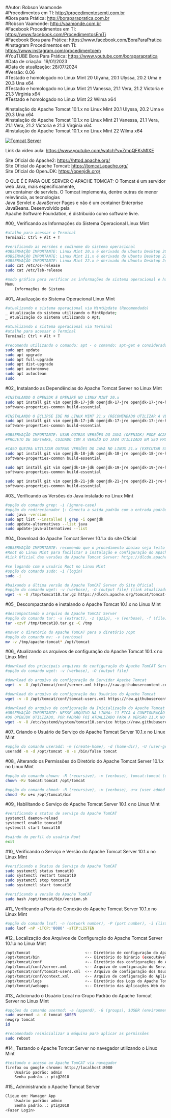 #Autor: Robson Vaamonde<br>
#Procedimentos em TI: http://procedimentosemti.com.br<br>
#Bora para Prática: http://boraparapratica.com.br<br>
#Robson Vaamonde: http://vaamonde.com.br<br>
#Facebook Procedimentos em TI: https://www.facebook.com/ProcedimentosEmTi<br>
#Facebook Bora para Prática: https://www.facebook.com/BoraParaPratica<br>
#Instagram Procedimentos em TI: https://www.instagram.com/procedimentoem<br>
#YouTUBE Bora Para Prática: https://www.youtube.com/boraparapratica<br>
#Data de criação: 19/01/2023<br>
#Data de atualização: 28/07/2024<br>
#Versão: 0.06<br>
#Testado e homologado no Linux Mint 20 Ulyana, 20.1 Ulyssa, 20.2 Uma e 20.3 Una x64<br>
#Testado e homologado no Linux Mint 21 Vanessa, 21.1 Vera, 21.2 Victoria e 21.3 Virginia x64<br>
#Testado e homologado no Linux Mint 22 Wilma x64<br>

#Instalação do Apache Tomcat 10.1.x no Linux Mint 20.1 Ulyssa, 20.2 Uma e 20.3 Una x64<br>
#Instalação do Apache Tomcat 10.1.x no Linux Mint 21 Vanessa, 21.1 Vera, 21.1 Vera, 21.2 Victoria e 21.3 Virginia x64<br>
#Instalação do Apache Tomcat 10.1.x no Linux Mint 22 Wilma x64<br>

[![Tomcat Server](http://img.youtube.com/vi/ZmpQFKsMIXE/0.jpg)](https://www.youtube.com/watch?v=ZmpQFKsMIXE "Tomcat Server")

Link da vídeo aula: https://www.youtube.com/watch?v=ZmpQFKsMIXE

Site Oficial do Apache2: https://httpd.apache.org/<br>
Site Oficial do Apache Tomcat: https://tomcat.apache.org/<br>
Site Oficial do OpenJDK: https://openjdk.org/

O QUE É E PARA QUE SERVER O APACHE TOMCAT: O Tomcat é um servidor web Java, mais especificamente,<br>
um container de servlets. O Tomcat implementa, dentre outras de menor relevância, as tecnologias<br>
Java Servlet e JavaServer Pages e não é um container Enterprise JavaBeans. Desenvolvido pela<br>
Apache Software Foundation, é distribuído como software livre.

#00_ Verificando as Informações do Sistema Operacional Linux Mint<br>
```bash
#atalho para acessar o Terminal
Terminal: Ctrl + Alt + T

#verificando as versões e codinome do sistema operacional
#OBSERVAÇÃO IMPORTANTE: Linux Mint 20.x é derivado do Ubuntu Desktop 20.04.x Focal Fossa
#OBSERVAÇÃO IMPORTANTE: Linux Mint 21.x é derivado do Ubuntu Desktop 22.04.x Jammy Jellyfish
#OBSERVAÇÃO IMPORTANTE: Linux Mint 22.x é derivado do Ubuntu Desktop 24.04.x Noble Numbat
sudo cat /etc/os-release
sudo cat /etc/lsb-release

#modo gráfico para verificar as informações de sistema operacional e hardware
Menu
	Informações do Sistema
```

#01_ Atualização do Sistema Operacional Linux Mint<br>
```bash
#atualizando o sistema operacional via MintUpdate (Recomendado)
_ Atualização do sistema utilizando o MintUpdate;
_ Atualização do sistema utilizando o Apt;

#atualizando o sistema operacional via Terminal
#atalho para acessar o Terminal
Terminal: Ctrl + Alt + T

#recomendo utilizando o comando: apt - o comando: apt-get e considerado obsoleto
sudo apt update
sudo apt upgrade
sudo apt full-upgrade
sudo apt dist-upgrade
sudo apt autoremove
sudo apt autoclean
sudo
```

#02_ Instalando as Dependências do Apache Tomcat Server no Linux Mint<br>
```bash
#INSTALANDO O OPENJDK E OPENJRE NO LINUX MINT 20.x
sudo apt install git vim openjdk-17-jdk openjdk-17-jre openjdk-17-jre-headless \
software-properties-common build-essential

#INSTALANDO O ECLIPSE IDE NO LINUX MINT 21.x (RECOMENDADO UTILIZAR A VERSÃO 17)
sudo apt install git vim openjdk-17-jdk openjdk-17-jre openjdk-17-jre-headless \
software-properties-common build-essential

#OBSERVAÇÃO IMPORTANTE: USAR OUTRAS VERSÕES DO JAVA (OPENJDK) PODE ACARRETAR FALHAS NO 
#PROJETO DE SOFTWARE, CUIDADO COM A VERSÃO DO JAVA UTILIZADO EM SEU PROJETO.

#CASO QUEIRA UTILIZAR OUTRAS VERSÕES DO JAVA NO LINUX 21.x (EXECUTAR SOMENTE SE NECESSÁRIO)
sudo apt install git vim openjdk-18-jdk openjdk-18-jre openjdk-18-jre-headless \
software-properties-common build-essential

sudo apt install git vim openjdk-19-jdk openjdk-19-jre openjdk-19-jre-headless \
software-properties-common build-essential

sudo apt install git vim openjdk-21-jdk openjdk-21-jre openjdk-21-jre-headless \
software-properties-common build-essential
```

#03_ Verificando as Versões do Java instalado no Linux Mint<br>
```bash
#opção do comando grep: -i (ignore-case)
#opção do redirecionador |: Conecta a saída padrão com a entrada padrão de outro comando
sudo java -version
sudo apt list --installed | grep -i openjdk
sudo update-alternatives --list java
sudo update-java-alternatives --list
```

#04_ Download do Apache Tomcat Server 10.1.x do site Oficial<br>
```bash
#OBSERVAÇÃO IMPORTANTE: recomendo que o procedimento abaixo seja feito utilizando o usuário: 
#Root do Linux Mint para facilitar a instalação e configuração do Apache Tomcat Server 10.1.x.
#Link Oficial das versões do Apache Tomcat Server: https://dlcdn.apache.org/tomcat/

#se logando com o usuário Root no Linux Mint
#opção do comando sudo: -i (login)
sudo -i

#baixando a última versão do Apache TomCAT Server do Site Oficial
#opção do comando wget: -v (verbose), -O (output file) (link atualizado em 15/07/2024)
wget -v -O /tmp/tomcat10.tar.gz https://dlcdn.apache.org/tomcat/tomcat-10/v10.1.26/bin/apache-tomcat-10.1.26.tar.gz
```

#05_ Descompactando e instalando o Apache Tomcat 10.1.x no Linux Mint<br>
```bash
#descompactando o arquivo do Apache TomCAT Server
#opção do comando tar: -x (extract), -z (gzip), -v (verbose), -f (file), -C (directory)
tar -xzvf /tmp/tomcat10.tar.gz -C /tmp

#mover o diretório do Apache TomCAT para o diretório /opt
#opção do comando mv: -v (verbose)
mv -v /tmp/apache-tomcat* /opt/tomcat
```

#06_ Atualizando os arquivos de configuração do Apache Tomcat 10.1.x no Linux Mint<br>
```bash
#download dos principais arquivos de configuração do Apache TomCAT Server
#opção do comando wget: -v (verbose), -O (output file)

#download do arquivo de configuração do Servidor Apache Tomcat
wget -v -O /opt/tomcat/conf/server.xml https://raw.githubusercontent.com/vaamonde/dell-linuxmint/master/scripts/conf/server.xml

#download do arquivo de configuração dos Usuários do Apache Tomcat
wget -v -O /opt/tomcat/conf/tomcat-users.xml https://raw.githubusercontent.com/vaamonde/dell-linuxmint/master/scripts/conf/tomcat-users.xml	

#download do arquivo de configuração da Inicialização do Apache Tomcat
#OBSERVAÇÃO IMPORTANTE: NESSE ARQUIVO NA LINHA: 11 FICA A CONFIGURAÇÃO DA VERSÃO
#DO OPENJDK UTILIZADO, POR PADRÃO FOI ATUALIZADO PARA A VERSÃO 21.X NO DIA: 13/05/2024
wget -v -O /etc/systemd/system/tomcat10.service https://raw.githubusercontent.com/vaamonde/dell-linuxmint/master/scripts/conf/tomcat10.service
```

#07_ Criando o Usuário de Serviço do Apache Tomcat Server 10.1.x no Linux Mint<br>
```bash
#opção do comando useradd: -m (create-home), -d (home-dir), -U (user-group), -s (shell)
useradd -m -d /opt/tomcat -U -s /bin/false tomcat
```

#08_ Alterando os Permissões do Diretório do Apache Tomcat Server 10.1.x no Linux Mint<br>
```bash
#opção do comando chown: -R (recursive), -v (verbose), tomcat:tomcat (user and group)
chown -Rv tomcat:tomcat /opt/tomcat

#opção do comando chmod: -R (recursive), -v (verbose), u+x (user added execute/search)
chmod -Rv u+x /opt/tomcat/bin
```

#09_ Habilitando o Serviço do Apache Tomcat Server 10.1.x no Linux Mint<br>
```bash
#verificando o status de serviço do Apache TomCAT
systemctl daemon-reload
systemctl enable tomcat10
systemctl start tomcat10

#saindo do perfil do usuário Root
exit
```

#10_ Verificando o Serviço e Versão do Apache Tomcat Server 10.1.x no Linux Mint<br>
```bash
#verificando o Status de Serviço do Apache TomCAT
sudo systemctl status tomcat10
sudo systemctl restart tomcat10
sudo systemctl stop tomcat10
sudo systemctl start tomcat10

#verificando a versão do Apache TomCAT
sudo bash /opt/tomcat/bin/version.sh
```

#11_ Verificando a Porta de Conexão do Apache Tomcat Server 10.1.x no Linux Mint<br>
```bash
#opção do comando lsof: -n (network number), -P (port number), -i (list IP Address), -s (alone directs)
sudo lsof -nP -iTCP:'8080' -sTCP:LISTEN
```

#12_ Localização dos Arquivos de Configuração do Apache Tomcat Server 10.1.x no Linux Mint<br>
```bash
/opt/tomcat                        <-- Diretório de configuração do Apache Tomcat Server
/opt/tomcat/bin                    <-- Diretório do binário (executável) do Apache Tomcat Server
/opt/tomcat/conf                   <-- Diretório das configurações do Apache Tomcat Server
/opt/tomcat/conf/server.xml        <-- Arquivo de configuração do Servidor do Apache Tomcat Server
/opt/tomcat/conf/tomcat-users.xml  <-- Arquivo de configuração dos Usuários do Apache Tomcat Server
/opt/tomcat/conf/context.xml       <-- Arquivo de configuração do Aplicativo eb do Apache Tomcat Server
/opt/tomcat/logs                   <-- Diretório dos Logs do Apache Tomcat Server
/opt/tomcat/webapps                <-- Diretório das Aplicações Web do Apache Tomcat Server
```

#13_ Adicionado o Usuário Local no Grupo Padrão do Apache Tomcat Server no Linux Mint<br>
```bash
#opções do comando usermod: -a (append), -G (groups), $USER (environment variable)
sudo usermod -a -G tomcat $USER
newgrp tomcat
id

#recomendado reinicializar a máquina para aplicar as permissões
sudo reboot
```

#14_ Testando o Apache Tomcat Server no navegador utilizando o Linux Mint<br>
```bash
#testando o acesso ao Apache TomCAT via navegador
firefox ou google chrome: http://localhost:8080
	Usuário padrão: admin
	Senha padrão..: pti@2018
```

#15_ Administrando o Apache Tomcat Server<br>
```bash
Clique em: Manager App
	Usuário padrão: admin
	Senha padrão..: pti@2018
<Fazer Login>
```